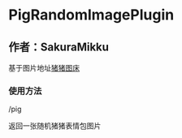 # PigRandomImagePlugin
## 作者：SakuraMikku
基于图片地址[猪猪图床](https://pighub.top)

### 使用方法
/pig


返回一张随机猪猪表情包图片

